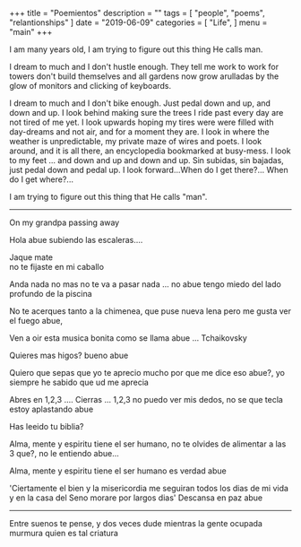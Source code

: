 +++
title = "Poemientos"
description = ""
tags = [
    "people",
    "poems",
    "relantionships"
]
date = "2019-06-09"
categories = [
    "Life",
]
menu = "main"
+++

I am many years old, I am trying to figure out this thing He calls man.

I dream to much and I don't hustle enough.
They tell me work to work for towers don't build themselves 
and all gardens now grow arulladas by the glow of monitors and clicking of keyboards.

I dream to much and I don't bike enough. 
Just pedal down and up, and down and up. 
I look behind making sure the trees I ride past every day are not tired of me yet.
I look upwards hoping my tires were were filled with day-dreams and not air, and for a moment they are.
I look in where the weather is unpredictable, my private maze of wires and poets.
I look around, and it is all there, an encyclopedia bookmarked at busy-mess.
I look to my feet ... and down and up and down and up. Sin subidas, sin bajadas, just pedal down and pedal up.
I look forward...When do I get there?... When do I get where?...

I am trying to figure out this thing that He calls "man".


***
On my grandpa passing away

Hola abue 
     subiendo las escaleras....

Jaque mate  
     no te fijaste en mi caballo 

Anda nada no mas no te va a pasar nada
    ... no abue tengo miedo del lado profundo de la piscina

No te acerques tanto a la chimenea, que puse nueva lena
   pero me gusta ver el fuego abue,

Ven a oir esta musica bonita
   como se llama abue ... Tchaikovsky

Quieres mas higos?
   bueno abue

Quiero que sepas que yo te aprecio mucho
   por que me dice eso abue?, yo siempre he sabido que ud me aprecia

Abres en 1,2,3 .... Cierras ... 1,2,3
   no puedo ver mis dedos, no se que tecla estoy aplastando abue

Has leeido tu biblia?

Alma, mente y espiritu tiene el ser humano, no te olvides de alimentar a las 3
  que?, no le entiendo abue...

Alma, mente y espiritu tiene el ser humano
  es verdad abue

'Ciertamente el bien y la misericordia me seguiran todos los dias de mi vida
y en la casa del Seno morare por largos dias'
   Descansa en paz abue


****
Entre suenos te pense, y dos veces dude
mientras la gente ocupada murmura
quien es tal criatura 

